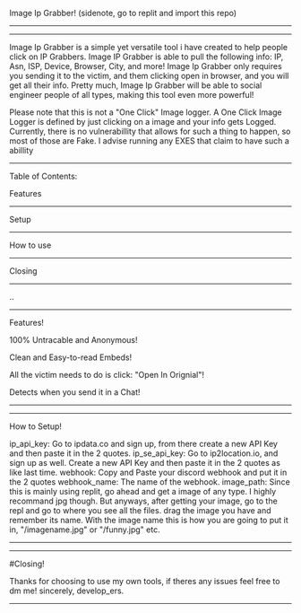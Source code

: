  Image Ip Grabber! (sidenote, go to replit and import this repo)
____________________


_______________________________________________________________________________________________________________________________________________________________________________
Image Ip Grabber is a simple yet versatile tool i have created to help people click on IP Grabbers. Image IP Grabber is able to pull the following info:
IP, Asn, ISP, Device, Browser, City, and more! Image Ip Grabber only requires you sending it to the victim, and them clicking open in browser, and you will get all their info.
Pretty much, Image Ip Grabber will be able to social engineer people of all types, making this tool even more powerful! 


Please note that this is not a "One Click" Image logger. A One Click Image Logger is defined by just clicking on a image and your info gets Logged. 
Currently, there is no vulnerabillity that allows for such a thing to happen, so most of those are Fake. I advise running any EXES that claim to 
have such a abillity



____________________________________________________________________________________________________________________________________________________________________________


Table of Contents:   
                     
Features             
_________            
Setup                
_______              
                     
How to use           
__________           
                     
 Closing             
 _______             
                     
                     
                     
                     
                     
                     
                     
                
                                    
  ..



________________________________________________________________
Features! 

100% Untracable and Anonymous!

Clean and Easy-to-read Embeds!

All the victim needs to do is click: "Open In Orignial"!

Detects when you send it in a Chat!

_______________________________________________________________






__________________________________________________________________________
How to Setup!


ip_api_key: Go to ipdata.co and sign up, from there create a new API Key and then paste it in the 2 quotes.
ip_se_api_key: Go to ip2location.io, and sign up as well. Create a new API Key and then paste it in the 2 quotes as like last time.
webhook: Copy and Paste your discord webhook and put it in the 2 quotes
webhook_name: The name of the webhook.
image_path: Since this is mainly using replit, go ahead and get a image of any type. I highly recommand jpg though. But anyways,
after getting your image, go to the repl and go to where you see all the files. drag the image you have and remember its name. 
With the image name this is how you are going to put it in, "/imagename.jpg" or "/funny.jpg" etc. 



_______________________________________________________________________






_________________________
#Closing!



Thanks for choosing to use my own tools, if theres any issues feel free to dm me!
sincerely, develop_ers.
________________________
